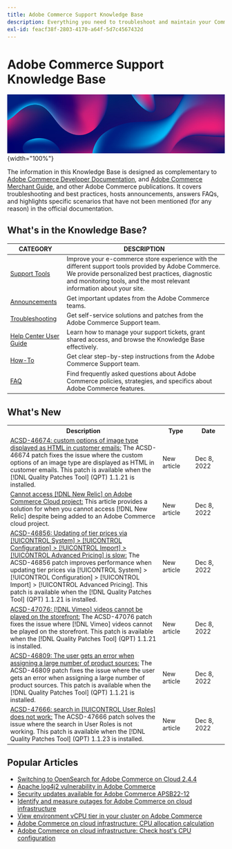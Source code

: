 ```yaml
---
title: Adobe Commerce Support Knowledge Base
description: Everything you need to troubleshoot and maintain your Commerce store.
exl-id: feacf38f-2803-4170-a64f-5d7c4567432d
---
```

# Adobe Commerce Support Knowledge Base

![Knowledge Base homepage](../help/assets/knowledge-base-home-page-cover.jpg){width="100%"}

The information in this Knowledge Base is designed as complementary to [Adobe Commerce Developer Documentation](https://developer.adobe.com/commerce/docs), and [Adobe Commerce Merchant Guide](https://experienceleague.adobe.com/docs/commerce-admin/user-guides/home.html), and other Adobe Commerce publications. It covers troubleshooting and best practices, hosts announcements, answers FAQs, and highlights specific scenarios that have not been mentioned (for any reason) in the official documentation.

## What's in the Knowledge Base?

| CATEGORY | DESCRIPTION | 
| --- | --- |
| [Support Tools](/help/support-tools/overview.md) | Improve your e-commerce store experience with the different support tools provided by Adobe Commerce. We provide personalized best practices, diagnostic and monitoring tools, and the most relevant information about your site. |
| [Announcements](/help/announcements/overview.md) | Get important updates from the Adobe Commerce teams. |
| [Troubleshooting](/help/troubleshooting/overview.md) | Get self-service solutions and patches from the Adobe Commerce Support team. |
| [Help Center User Guide](/help/help-center-guide/help-center/magento-help-center-user-guide.md) | Learn how to manage your support tickets, grant shared access, and browse the Knowledge Base effectively. |
| [How-To](/help/how-to/overview.md) | Get clear step-by-step instructions from the Adobe Commerce Support team. |
| [FAQ](/help/faq/overview.md) | Find frequently asked questions about Adobe Commerce policies, strategies, and specifics about Adobe Commerce features. | 

## What's New

<table style="width:100%">
  <tr>
    <th style="width:70%">Description</th>
    <th style="width:15%">Type</th>
    <th style="width:15%">Date</th>
  </tr>
<tr>
    <td>
    <a href = "https://experienceleague.adobe.com/docs/commerce-knowledge-base/kb/support-tools/patches/acsd-46674-custom-options-image-type-displayed-html.html?lang=en"> ACSD-46674: custom options of image type displayed as HTML in customer emails:</a> The ACSD-46674 patch fixes the issue where the custom options of an image type are displayed as HTML in customer emails. This patch is available when the [!DNL Quality Patches Tool] (QPT) 1.1.21 is installed.
    </td>
    <td>New article</td>
    <td> Dec 8, 2022</td>
  </tr>

  <tr>
    <td>
    <a href = "https://experienceleague.adobe.com/docs/commerce-knowledge-base/kb/troubleshooting/miscellaneous/cannot-access-new-relic-for-adobe-commerce-cloud-account.html?lang=en">Cannot access [!DNL New Relic] on Adobe Commerce Cloud project:</a> This article provides a solution for when you cannot access [!DNL New Relic] despite being added to an Adobe Commerce cloud project.
    <td>New article</td>
    <td>Dec 8, 2022</td>
  </tr>

  <tr>
    <td>
    <a href = "https://experienceleague.adobe.com/docs/commerce-knowledge-base/kb/support-tools/patches/acsd-46856-improves-performance-when-updating-tier-prices.html?lang=en"> ACSD-46856: Updating of tier prices via [!UICONTROL System] > [!UICONTROL Configuration] > [!UICONTROL Import] > [!UICONTROL Advanced Pricing] is slow:</a> The ACSD-46856 patch improves performance when updating tier prices via [!UICONTROL System] > [!UICONTROL Configuration] > [!UICONTROL Import] > [!UICONTROL Advanced Pricing]. This patch is available when the [!DNL Quality Patches Tool] (QPT) 1.1.21 is installed.
    </td>
    <td>New article</td>
    <td>Dec 8, 2022</td>
  </tr>

  <tr>
    <td>
    <a href="https://experienceleague.adobe.com/docs/commerce-knowledge-base/kb/support-tools/patches/acsd-47076-venmo-videos-cannot-be-played-on-the-storefront.html">ACSD-47076: [!DNL Vimeo] videos cannot be played on the storefront:</a> The ACSD-47076 patch fixes the issue where [!DNL Vimeo] videos cannot be played on the storefront. This patch is available when the [!DNL Quality Patches Tool] (QPT) 1.1.21 is installed.
    </td>
    <td>New article</td>
    <td>Dec 8, 2022</td>
  </tr>

  <tr>
    <td>
    <a href="https://experienceleague.adobe.com/docs/commerce-knowledge-base/kb/support-tools/patches/acsd-46809-the-user-gets-an-error-when-assigning-a-large-number-of-product-sources.html?lang=en"> ACSD-46809: The user gets an error when assigning a large number of product sources:</a> The ACSD-46809 patch fixes the issue where the user gets an error when assigning a large number of product sources. This patch is available when the [!DNL Quality Patches Tool] (QPT) 1.1.21 is installed.
    </td>
    <td> New article </td>
    <td> Dec 8, 2022</td>
 </tr>

 <tr>
    <td>
    <a href="https://experienceleague.adobe.com/docs/commerce-knowledge-base/kb/support-tools/patches/acsd-47666-search-in-user-roles-not-working.html">ACSD-47666: search in [!UICONTROL User Roles] does not work:</a> The ACSD-47666 patch solves the issue where the search in User Roles is not working. This patch is available when the [!DNL Quality Patches Tool] (QPT) 1.1.23 is installed.
    </td>
    <td>New article </td>
    <td>Dec 8, 2022 </td>
  </tr>
</table>

## Popular Articles

* [Switching to OpenSearch for Adobe Commerce on Cloud 2.4.4](/help/announcements/adobe-commerce-announcements/switching-to-opensearch-for-adobe-commerce-on-cloud-2.4.4.md)
* [Apache log4j2 vulnerability in Adobe Commerce](/help/announcements/adobe-commerce-announcements/apache-log4j2-adobe-commerce.md)
* [Security updates available for Adobe Commerce APSB22-12](/help/troubleshooting/known-issues-patches-attached/0-day-vulnerability-patch.md)
* [Identify and measure outages for Adobe Commerce on cloud infrastructure](/help/how-to/general/how-to-identify-outages.md)
* [View environment vCPU tier in your cluster on Adobe Commerce](/help/how-to/general/check-vcpu-using-observation-for-adobe-commerce.md)
* [Adobe Commerce on cloud infrastructure: CPU allocation calculation](/help/how-to/general/magento-commerce-cloud-cpu-allocation-calculation.md)
* [Adobe Commerce on cloud infrastructure: Check host's CPU configuration](/help/how-to/general/magento-commerce-cloud-check-hosts-cpu-configuration.md)
